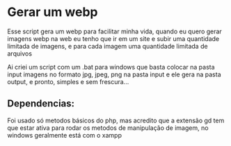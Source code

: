 # Gerar um webp 
Esse script gera um webp para facilitar minha vida, quando eu quero gerar imagens webp na web eu tenho que ir em um site e subir uma quantidade limitada de imagens, e para cada imagem uma quantidade limitada de arquivos

Ai criei um script com um .bat para windows que basta colocar na pasta input imagens no formato jpg, jpeg, png na pasta input e ele gera na pasta output, e pronto, simples e sem frescura...

## Dependencias:
Foi usado só metodos básicos do php, mas acredito que a extensão gd tem que estar ativa para rodar os metodos de manipulação de imagem, no windows geralmente está com o xampp
